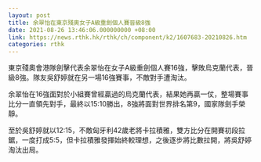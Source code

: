 ```yaml
---
layout: post
title: 余翠怡在東京殘奧女子A級重劍個人賽晉級8強
date: 2021-08-26 13:46:06.000000000 +08:00
link: https://news.rthk.hk/rthk/ch/component/k2/1607683-20210826.htm
categories: rthk
---
```


東京殘奧會港隊劍擊代表余翠怡在女子A級重劍個人賽16強，擊敗烏克蘭代表，晉級8強。隊友吳舒婷就在另一場16強賽事，不敵對手遭淘汰。

余翠怡在16強面對於小組賽曾經贏過的烏克蘭代表，結果她再贏一仗，整場賽事比分一直領先對手，最終以15:10勝出，8強將面對世界排名第9，國家隊劍手榮靜。

至於吳舒婷就以12:15，不敵匈牙利42歲老將卡拉積雅，雙方比分在開賽初段拉鋸，一度打成5:5，但卡拉積雅發揮始終較理想，之後逐步將比數拉開，將吳舒婷淘汰出局。
